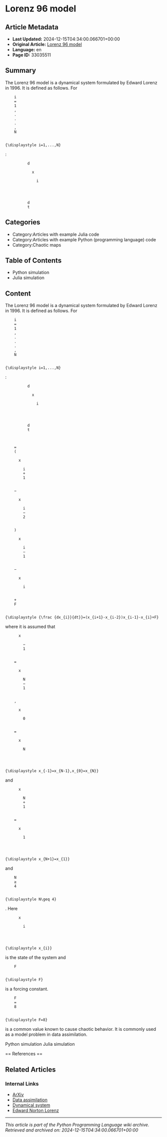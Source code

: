 # Lorenz 96 model

## Article Metadata

- **Last Updated:** 2024-12-15T04:34:00.066701+00:00
- **Original Article:** [Lorenz 96 model](https://en.wikipedia.org/wiki/Lorenz_96_model)
- **Language:** en
- **Page ID:** 33035511

## Summary

The Lorenz 96 model is a dynamical system formulated by Edward Lorenz in 1996. It is defined as follows. For 
  
    
      
        i
        =
        1
        ,
        .
        .
        .
        ,
        N
      
    
    {\displaystyle i=1,...,N}
  
:

  
    
      
        
          
            
              d
              
                x
                
                  i
                
              
            
            
              d
              t
            


## Categories

- Category:Articles with example Julia code
- Category:Articles with example Python (programming language) code
- Category:Chaotic maps

## Table of Contents

- Python simulation
- Julia simulation

## Content

The Lorenz 96 model is a dynamical system formulated by Edward Lorenz in 1996. It is defined as follows. For 
  
    
      
        i
        =
        1
        ,
        .
        .
        .
        ,
        N
      
    
    {\displaystyle i=1,...,N}
  
:

  
    
      
        
          
            
              d
              
                x
                
                  i
                
              
            
            
              d
              t
            
          
        
        =
        (
        
          x
          
            i
            +
            1
          
        
        −
        
          x
          
            i
            −
            2
          
        
        )
        
          x
          
            i
            −
            1
          
        
        −
        
          x
          
            i
          
        
        +
        F
      
    
    {\displaystyle {\frac {dx_{i}}{dt}}=(x_{i+1}-x_{i-2})x_{i-1}-x_{i}+F}
  

where it is assumed that 
  
    
      
        
          x
          
            −
            1
          
        
        =
        
          x
          
            N
            −
            1
          
        
        ,
        
          x
          
            0
          
        
        =
        
          x
          
            N
          
        
      
    
    {\displaystyle x_{-1}=x_{N-1},x_{0}=x_{N}}
  
 and 
  
    
      
        
          x
          
            N
            +
            1
          
        
        =
        
          x
          
            1
          
        
      
    
    {\displaystyle x_{N+1}=x_{1}}
  
 and 
  
    
      
        N
        ≥
        4
      
    
    {\displaystyle N\geq 4}
  
. Here 
  
    
      
        
          x
          
            i
          
        
      
    
    {\displaystyle x_{i}}
  
 is the state of the system and 
  
    
      
        F
      
    
    {\displaystyle F}
  
 is a forcing constant. 
  
    
      
        F
        =
        8
      
    
    {\displaystyle F=8}
  
 is a common value known to cause chaotic behavior.
It is commonly used as a model problem in data assimilation.

Python simulation
Julia simulation


== References ==

## Related Articles

### Internal Links

- [ArXiv](https://en.wikipedia.org/wiki/ArXiv)
- [Data assimilation](https://en.wikipedia.org/wiki/Data_assimilation)
- [Dynamical system](https://en.wikipedia.org/wiki/Dynamical_system)
- [Edward Norton Lorenz](https://en.wikipedia.org/wiki/Edward_Norton_Lorenz)

---
_This article is part of the Python Programming Language wiki archive._
_Retrieved and archived on: 2024-12-15T04:34:00.066701+00:00_
